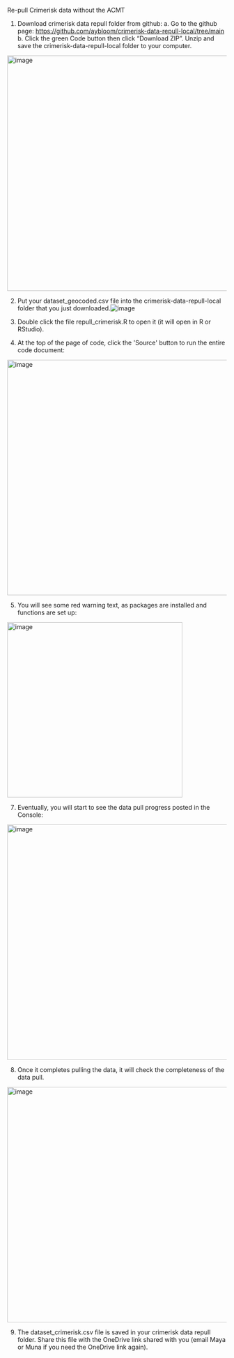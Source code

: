 Re-pull Crimerisk data without the ACMT

1.	Download crimerisk data repull folder from github:
a.	Go to the github page: https://github.com/aybloom/crimerisk-data-repull-local/tree/main
b.	 Click the green Code button then click “Download ZIP”. Unzip and save the crimerisk-data-repull-local folder to your computer.

<img width="540" alt="image" src="https://github.com/user-attachments/assets/fc386b8f-5700-4559-985b-b0c69518a9b9">

2. Put your dataset_geocoded.csv file into the crimerisk-data-repull-local folder that you just downloaded.![image](https://github.com/user-attachments/assets/ce83efe5-6c3a-4b8f-baa5-9e9bb950f138)

3.	Double click the file repull_crimerisk.R to open it (it will open in R or RStudio).
4.	At the top of the page of code, click the 'Source' button to run the entire code document:
<img width="540" alt="image" src="https://github.com/user-attachments/assets/dac46930-ff5d-4079-8c5e-11512df62263">


5.	You will see some red warning text, as packages are installed and functions are set up:
 <img width="402" alt="image" src="https://github.com/user-attachments/assets/c36339f4-0f6b-4ad9-bd73-d1df3733b75b">
 
7.	Eventually, you will start to see the data pull progress posted in the Console: 
 
<img width="540" alt="image" src="https://github.com/user-attachments/assets/de3cd04e-0ca5-4655-91f7-207068774b55">


8.	Once it completes pulling the data, it will check the completeness of the data pull. 

<img width="540" alt="image" src="https://github.com/user-attachments/assets/c8edbced-e8a5-4b53-988a-2201676b5bde">

9.	The dataset_crimerisk.csv file is saved in your crimerisk data repull folder. Share this file with the OneDrive link shared with you (email Maya or Muna if you need the OneDrive link again). 

